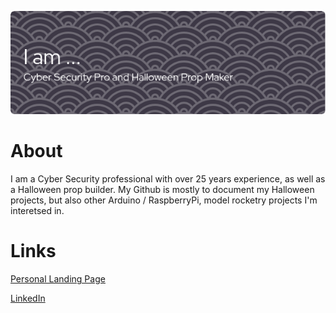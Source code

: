 ![Header pic](https://github.com/demonbrew/demonbrew/blob/main/assets/github-header-image.png)

# About
I am a Cyber Security professional with over 25 years experience, as well as a Halloween prop builder. My Github is mostly to document my Halloween projects, but also other Arduino / RaspberryPi, model rocketry projects I'm interetsed in.

# Links
[Personal Landing Page](https://waltberstler.com)

[LinkedIn]([https://www.linkedin.com/in/wberstler/)
